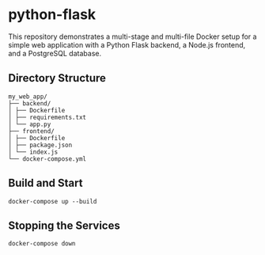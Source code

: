 # python-flask
This repository demonstrates a multi-stage and multi-file Docker setup for a simple web application with a Python Flask backend, a Node.js frontend, and a PostgreSQL database.

## Directory Structure
```
my_web_app/
├── backend/
│ ├── Dockerfile
│ ├── requirements.txt
│ └── app.py
├── frontend/
│ ├── Dockerfile
│ ├── package.json
│ └── index.js
└── docker-compose.yml
```

## Build and Start
```shell
docker-compose up --build
```

## Stopping the Services
```shell
docker-compose down
```